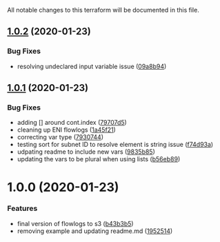 All notable changes to this terraform will be documented in this file.

## [1.0.2](https://github.com/barundel/terraform-aws-flowlogs/compare/v1.0.1...v1.0.2) (2020-01-23)


### Bug Fixes

* resolving undeclared input variable issue ([09a8b94](https://github.com/barundel/terraform-aws-flowlogs/commit/09a8b9471d5d1a74539b551e1c8e359c7fa258d6))

## [1.0.1](https://github.com/barundel/terraform-aws-flowlogs/compare/v1.0.0...v1.0.1) (2020-01-23)


### Bug Fixes

* adding [] around cont.index ([79707d5](https://github.com/barundel/terraform-aws-flowlogs/commit/79707d55271e941b1f6f5318a66ec6e30df4124d))
* cleaning up ENI flowlogs ([1a45f21](https://github.com/barundel/terraform-aws-flowlogs/commit/1a45f21d63cc1a2be9546b0774ea29e65787c881))
* correcting var type ([7930744](https://github.com/barundel/terraform-aws-flowlogs/commit/793074468248dd99c8fc268fcceb748956ab212a))
* testing sort for subnet ID to resolve element is string issue ([f74d93a](https://github.com/barundel/terraform-aws-flowlogs/commit/f74d93a0286264531faee3d8e847d82c1e935b60))
* udpating readme to include new vars ([9835b85](https://github.com/barundel/terraform-aws-flowlogs/commit/9835b85321ef0f9dde4d020a4465286452afee74))
* updating the vars to be plural when using lists ([b56eb89](https://github.com/barundel/terraform-aws-flowlogs/commit/b56eb897abe848ed4b0ef20eb112bf9183d9a86f))

# 1.0.0 (2020-01-23)


### Features

* final version of flowlogs to s3 ([b43b3b5](https://github.com/barundel/terraform-aws-flowlogs/commit/b43b3b52321d0c16dfa77d5476e2ff0b9c24729c))
* removing example and updating readme.md ([1952514](https://github.com/barundel/terraform-aws-flowlogs/commit/1952514d75aa201d0abd099f1ddcfedaa5151b35))
